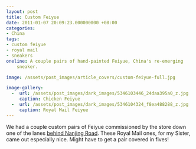 ```yaml
---
layout: post
title: Custom Feiyue
date: 2011-01-07 20:09:23.000000000 +08:00
categories:
- China
tags:
- custom feiyue
- royal mail
- sneakers
oneline: A couple pairs of hand-painted Feiyue, China's re-emerging
    sneaker.

image: /assets/post_images/article_covers/custom-feiyue-full.jpg

image-gallery:
  -  url: /assets/post_images/dark_images/5346103446_24daa395a0_z.jpg
     caption: Chicken Feiyue
  -  url: /assets/post_images/dark_images/5346104324_f8ea488288_z.jpg
     caption: Royal Mail Feiyue
---
```

We had a couple custom pairs of Feiyue commissioned by the store down one of the lanes <a href="http://www.triplefiveshanghai.com/nanjing-road/">behind Nanjing Road</a>. These Royal Mail ones, for my Sister, came out especially nice. Might have to get a pair covered in fives!